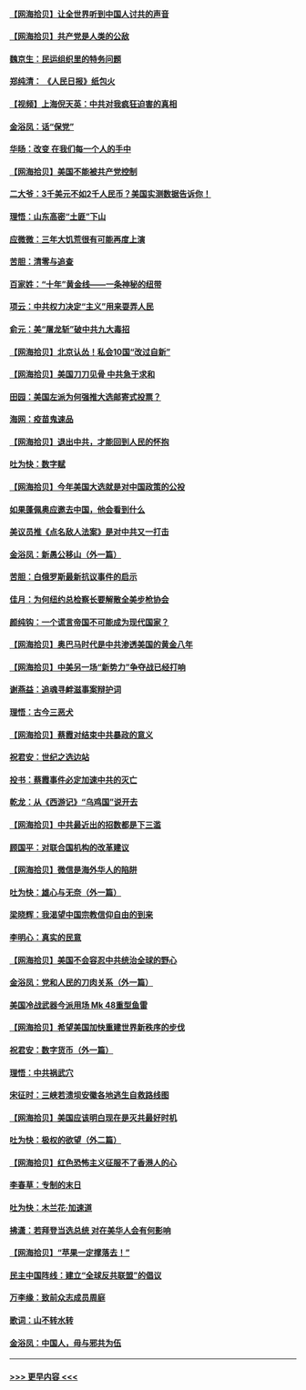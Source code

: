 #### [【网海拾贝】让全世界听到中国人讨共的声音](../pages/nsc993/n12365569.md?t=08291451) 
#### [【网海拾贝】共产党是人类的公敌](../pages/nsc993/n12363182.md?t=08291451) 
#### [魏京生：民运组织里的特务问题](../pages/nsc993/n12363010.md?t=08291451) 
#### [郑纯清： 《人民日报》纸包火](../pages/nsc993/n12362706.md?t=08291451) 
#### [【视频】上海倪天英：中共对我疯狂迫害的真相](../pages/nsc993/n12356341.md?t=08291451) 
#### [金浴凤：话“保党”](../pages/nsc993/n12361867.md?t=08291451) 
#### [华旸：改变 在我们每一个人的手中](../pages/nsc993/n12361774.md?t=08291451) 
#### [【网海拾贝】美国不能被共产党控制](../pages/nsc993/n12360271.md?t=08291451) 
#### [二大爷：3千美元不如2千人民币？美国实测数据告诉你！](../pages/nsc993/n12358563.md?t=08291451) 
#### [理悟：山东高密“土匪”下山](../pages/nsc993/n12358535.md?t=08291451) 
#### [应微微：三年大饥荒很有可能再度上演](../pages/nsc993/n12358523.md?t=08291451) 
#### [苦胆：清零与追查](../pages/nsc993/n12358501.md?t=08291451) 
#### [百家姓：“十年”黄金线——一条神秘的纽带](../pages/nsc993/n12358319.md?t=08291451) 
#### [项云：中共权力决定“主义”用来耍弄人民](../pages/nsc993/n12358172.md?t=08291451) 
#### [俞元：美“屠龙斩”破中共九大毒招](../pages/nsc993/n12357822.md?t=08291451) 
#### [【网海拾贝】北京认怂！私会10国“改过自新”](../pages/nsc993/n12357784.md?t=08291451) 
#### [【网海拾贝】美国刀刀见骨 中共急于求和](../pages/nsc993/n12355511.md?t=08291451) 
#### [田园：美国左派为何强推大选邮寄式投票？](../pages/nsc993/n12352963.md?t=08291451) 
#### [海网：疫苗鬼速品](../pages/nsc993/n12354438.md?t=08291451) 
#### [【网海拾贝】退出中共，才能回到人民的怀抱](../pages/nsc993/n12352634.md?t=08291451) 
#### [吐为快：数字赋](../pages/nsc993/n12352317.md?t=08291451) 
#### [【网海拾贝】今年美国大选就是对中国政策的公投](../pages/nsc993/n12350973.md?t=08291451) 
#### [如果蓬佩奥应邀去中国，他会看到什么](../pages/nsc993/n12350945.md?t=08291451) 
#### [美议员推《点名敌人法案》是对中共又一打击](../pages/nsc993/n12350765.md?t=08291451) 
#### [金浴凤：新愚公移山（外一篇）](../pages/nsc993/n12350253.md?t=08291451) 
#### [苦胆：白俄罗斯最新抗议事件的启示](../pages/nsc993/n12349989.md?t=08291451) 
#### [佳月：为何纽约总检察长要解散全美步枪协会](../pages/nsc993/n12349939.md?t=08291451) 
#### [颜纯钩：一个谎言帝国不可能成为现代国家？](../pages/nsc993/n12349898.md?t=08291451) 
#### [【网海拾贝】奥巴马时代是中共渗透美国的黄金八年](../pages/nsc993/n12349284.md?t=08291451) 
#### [【网海拾贝】中美另一场“新势力”争夺战已经打响](../pages/nsc993/n12346998.md?t=08291451) 
#### [谢燕益：追魂寻衅滋事案辩护词](../pages/nsc993/n12346892.md?t=08291451) 
#### [理悟：古今三恶犬](../pages/nsc993/n12345190.md?t=08291451) 
#### [【网海拾贝】蔡霞对结束中共暴政的意义](../pages/nsc993/n12344263.md?t=08291451) 
#### [祝君安：世纪之选边站](../pages/nsc993/n12342382.md?t=08291451) 
#### [投书：蔡霞事件必定加速中共的灭亡](../pages/nsc993/n12341881.md?t=08291451) 
#### [乾龙：从《西游记》“乌鸡国”说开去](../pages/nsc993/n12341690.md?t=08291451) 
#### [【网海拾贝】中共最近出的招数都是下三滥](../pages/nsc993/n12341593.md?t=08291451) 
#### [顾国平：对联合国机构的改革建议](../pages/nsc993/n12339928.md?t=08291451) 
#### [【网海拾贝】微信是海外华人的陷阱](../pages/nsc993/n12338868.md?t=08291451) 
#### [吐为快：雄心与无奈（外一篇）](../pages/nsc993/n12338132.md?t=08291451) 
#### [梁晓辉：我渴望中国宗教信仰自由的到来](../pages/nsc993/n12336657.md?t=08291451) 
#### [李明心：真实的民意](../pages/nsc993/n12336089.md?t=08291451) 
#### [【网海拾贝】美国不会容忍中共统治全球的野心](../pages/nsc993/n12336063.md?t=08291451) 
#### [金浴凤：党和人民的刀肉关系（外一篇）](../pages/nsc993/n12335834.md?t=08291451) 
#### [美国冷战武器今派用场 Mk 48重型鱼雷](../pages/nsc993/n12335354.md?t=08291451) 
#### [【网海拾贝】希望美国加快重建世界新秩序的步伐](../pages/nsc993/n12334224.md?t=08291451) 
#### [祝君安：数字货币（外一篇）](../pages/nsc993/n12334186.md?t=08291451) 
#### [理悟：中共祸武穴](../pages/nsc993/n12333962.md?t=08291451) 
#### [宋征时：三峡若溃坝安徽各地逃生自救路线图](../pages/nsc993/n12332450.md?t=08291451) 
#### [【网海拾贝】美国应该明白现在是灭共最好时机](../pages/nsc993/n12332313.md?t=08291451) 
#### [吐为快：极权的欲望（外二篇）](../pages/nsc993/n12332089.md?t=08291451) 
#### [【网海拾贝】红色恐怖主义征服不了香港人的心](../pages/nsc993/n12329296.md?t=08291451) 
#### [李春草：专制的末日](../pages/nsc993/n12329079.md?t=08291451) 
#### [吐为快：木兰花‧加速道](../pages/nsc993/n12327366.md?t=08291451) 
#### [拂潇：若拜登当选总统 对在美华人会有何影响](../pages/nsc993/n12295996.md?t=08291451) 
#### [【网海拾贝】“苹果一定撑落去！”](../pages/nsc993/n12326784.md?t=08291451) 
#### [民主中国阵线：建立“全球反共联盟”的倡议](../pages/nsc993/n12324177.md?t=08291451) 
#### [万李缘：致前众志成员周庭](../pages/nsc993/n12324635.md?t=08291451) 
#### [歌词：山不转水转](../pages/nsc993/n12324599.md?t=08291451) 
#### [金浴凤：中国人，毋与邪共为伍](../pages/nsc993/n12324257.md?t=08291451) 

----
#### [ >>> 更早内容 <<< ](../indexes/nsc993-earlier.md)
